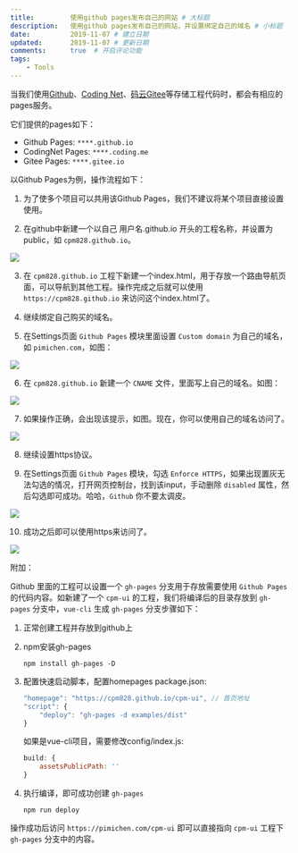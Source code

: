 ```yaml
---
title:         使用github pages发布自己的网站 # 大标题
description:   使用github pages发布自己的网站，并设置绑定自己的域名 # 小标题
date:          2019-11-07 # 建立日期
updated:       2019-11-07 # 更新日期
comments:      true  # 开启评论功能
tags:
    - Tools
---
```


当我们使用[Github](https://github.com)、[Coding Net](https://coding.net)、[码云Gitee](https://gitee.com/)等存储工程代码时，都会有相应的pages服务。

它们提供的pages如下：
- Github Pages:  `****.github.io`
- CodingNet Pages:  `****.coding.me`
- Gitee Pages:  `****.gitee.io`

以Github Pages为例，操作流程如下：

1. 为了使多个项目可以共用该Github Pages，我们不建议将某个项目直接设置使用。

2. 在github中新建一个以自己 用户名.github.io 开头的工程名称，并设置为public，如 `cpm828.github.io`。
<img src="../images/tools/github_pages_1.png">

3. 在 `cpm828.github.io` 工程下新建一个index.html，用于存放一个路由导航页面，可以导航到其他工程。操作完成之后就可以使用 `https://cpm828.github.io` 来访问这个index.html了。

4. 继续绑定自己购买的域名。

5. 在Settings页面 `Github Pages` 模块里面设置 `Custom domain` 为自己的域名，如 `pimichen.com`，如图：
<img src="../images/tools/github_pages_2.png">

6. 在 `cpm828.github.io` 新建一个 `CNAME` 文件，里面写上自己的域名。如图：
<img src="../images/tools/github_pages_3.png">

7. 如果操作正确，会出现该提示，如图。现在，你可以使用自己的域名访问了。
<img src="../images/tools/github_pages_4.png">

8. 继续设置https协议。

9. 在Settings页面 `Github Pages` 模块，勾选 `Enforce HTTPS`，如果出现置灰无法勾选的情况，打开网页控制台，找到该input，手动删除 `disabled` 属性，然后勾选即可成功。哈哈，`Github` 你不要太调皮。
<img src="../images/tools/github_pages_5.png">

10. 成功之后即可以使用https来访问了。
<img src="../images/tools/github_pages_6.png">

附加：

Github 里面的工程可以设置一个 `gh-pages` 分支用于存放需要使用 `Github Pages` 的代码内容。如新建了一个 `cpm-ui` 的工程，我们将编译后的目录存放到 `gh-pages` 分支中，`vue-cli` 生成 `gh-pages` 分支步骤如下：

1. 正常创建工程并存放到github上

2. npm安装gh-pages
    ```
    npm install gh-pages -D
    ```

3. 配置快速启动脚本，配置homepages
    package.json:
    ```js
    "homepage": "https://cpm828.github.io/cpm-ui", // 首页地址
    "script": {
        "deploy": "gh-pages -d examples/dist"
    }
    ```

    如果是vue-cli项目，需要修改config/index.js:
    ```js
    build: {
        assetsPublicPath: ''
    }
    ```

4. 执行编译，即可成功创建 `gh-pages`
    ```
    npm run deploy
    ```


操作成功后访问 `https://pimichen.com/cpm-ui` 即可以直接指向 `cpm-ui` 工程下 `gh-pages` 分支中的内容。